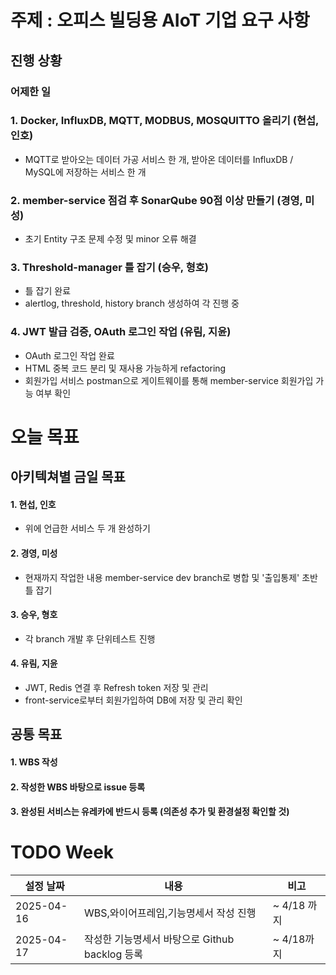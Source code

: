 # 주제 : 오피스 빌딩용 AIoT 기업 요구 사항
## 진행 상황

### 어제한 일

### 1. Docker, InfluxDB, MQTT, MODBUS, MOSQUITTO 올리기 (현섭, 인호)
  - MQTT로 받아오는 데이터 가공 서비스 한 개, 받아온 데이터를 InfluxDB / MySQL에 저장하는 서비스 한 개
  
### 2. member-service 점검 후 SonarQube 90점 이상 만들기 (경영, 미성)
  - 초기 Entity 구조 문제 수정 및 minor 오류 해결
    
### 3. Threshold-manager 틀 잡기 (승우, 형호)
  - 틀 잡기 완료
  - alertlog, threshold, history branch 생성하여 각 진행 중
     
### 4. JWT 발급 검증, OAuth 로그인 작업 (유림, 지윤)
   - OAuth 로그인 작업 완료
   - HTML 중복 코드 분리 및 재사용 가능하게 refactoring
   - 회원가입 서비스 postman으로 게이트웨이를 통해 member-service 회원가입 가능 여부 확인

# 오늘 목표

## 아키텍쳐별 금일 목표
#### 1. 현섭, 인호
- 위에 언급한 서비스 두 개 완성하기
#### 2. 경영, 미성
- 현재까지 작업한 내용 member-service dev branch로 병합 및 '출입통제' 초반 틀 잡기
#### 3. 승우, 형호
- 각 branch 개발 후 단위테스트 진행
#### 4. 유림, 지윤
- JWT, Redis 연결 후 Refresh token 저장 및 관리
- front-service로부터 회원가입하여 DB에 저장 및 관리 확인

## 공통 목표
#### 1. WBS 작성
#### 2. 작성한 WBS 바탕으로 issue 등록
#### 3. 완성된 서비스는 유레카에 반드시 등록 (의존성 추가 및 환경설정 확인할 것)

# TODO Week

| 설정 날짜      | 내용                  | 비고        |
|------------|---------------------|-----------|
| 2025-04-16 | WBS,와이어프레임,기능명세서 작성 진행 | ~ 4/18 까지  |
| 2025-04-17 | 작성한 기능명세서 바탕으로 Github backlog 등록 | ~ 4/18까지 |

[//]: # (|            |           |      |)

[//]: # (|            |           |      |)

[//]: # (|            |           |      |)

[//]: # (|            |           |      |)


[//]: # (---)

[//]: # ()
[//]: # (# 금일의 학습 사항)

